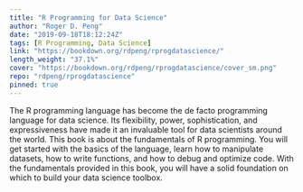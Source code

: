 ```yaml
---
title: "R Programming for Data Science"
author: "Roger D. Peng"
date: "2019-09-18T18:12:24Z"
tags: [R Programming, Data Science]
link: "https://bookdown.org/rdpeng/rprogdatascience/"
length_weight: "37.1%"
cover: "https://bookdown.org/rdpeng/rprogdatascience/cover_sm.png"
repo: "rdpeng/rprogdatascience"
pinned: true
---
```


The R programming language has become the de facto programming language for data science. Its flexibility, power, sophistication, and expressiveness have made it an invaluable tool for data scientists around the world. This book is about the fundamentals of R programming. You will get started with the basics of the language, learn how to manipulate datasets, how to write functions, and how to debug and optimize code. With the fundamentals provided in this book, you will have a solid foundation on which to build your data science toolbox.
